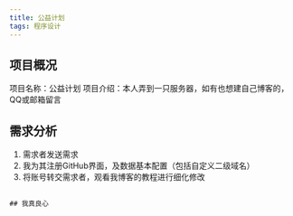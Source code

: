 ```yaml
---
title: 公益计划
tags: 程序设计
---
```


## 项目概况

项目名称：公益计划
项目介绍：本人弄到一只服务器，如有也想建自己博客的，QQ或邮箱留言

## 需求分析

1. 需求者发送需求
2. 我为其注册GitHub界面，及数据基本配置（包括自定义二级域名）
3. 将账号转交需求者，观看我博客的教程进行细化修改


```

## 我真良心

